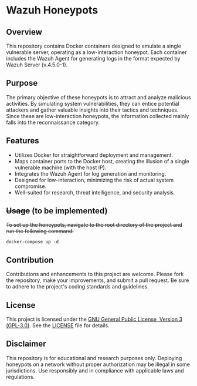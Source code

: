 # Wazuh Honeypots
## Overview
This repository contains Docker containers designed to emulate a single vulnerable server, operating as a low-interaction honeypot. Each container includes the Wazuh Agent for generating logs in the format expected by Wazuh Server (v.4.5.0-1).

## Purpose
The primary objective of these honeypots is to attract and analyze malicious activities. By simulating system vulnerabilities, they can entice potential attackers and gather valuable insights into their tactics and techniques. Since these are low-interaction honeypots, the information collected mainly falls into the reconnaissance category.

## Features
- Utilizes Docker for straightforward deployment and management.
- Maps container ports to the Docker host, creating the illusion of a single vulnerable machine (with the host IP).
- Integrates the Wazuh Agent for log generation and monitoring.
- Designed for low-interaction, minimizing the risk of actual system compromise.
- Well-suited for research, threat intelligence, and security analysis.

## ~~Usage~~ (to be implemented)
~~To set up the honeypots, navigate to the root directory of the project and run the following command:~~

```console
docker-compose up -d
```

## Contribution
Contributions and enhancements to this project are welcome. Please fork the repository, make your improvements, and submit a pull request. Be sure to adhere to the project's coding standards and guidelines.

## License
This project is licensed under the [GNU General Public License, Version 3 (GPL-3.0)](LICENSE). See the [LICENSE](LICENSE) file for details.

## Disclaimer
This repository is for educational and research purposes only. Deploying honeypots on a network without proper authorization may be illegal in some jurisdictions. Use responsibly and in compliance with applicable laws and regulations.
